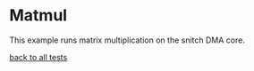 # Matmul

This example runs matrix multiplication on the snitch DMA core.

[back to all tests](../../../zigzag-fork/README.md#Examples)